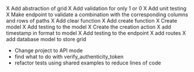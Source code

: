 X Add abstraction of grid
X Add validation for only 1 or 0
X Add unit testing
X Make endpoint to validate a combination with the corresponding columns and rows of paths
X Add clear function
X Add create function
X Create model
X Add testing to the model
X Create the creation action
X add timestamp in format to model
X Add testing to the endpoint
X add routes 
X add database model to store grid
- Change project to API mode
- find what to do with verify_authenticity_token
- refactor tests using shared examples to reduce lines of code